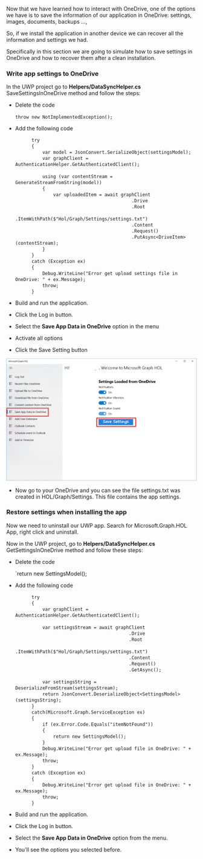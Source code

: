 Now that we have learned how to interact with OneDrive, one of the options we have is to save the information of our application in OneDrive: settings, images, documents, backups ..., 

So, if we install the application in another device we can recover all the information and settings we had.

Specifically in this section we are going to simulate how to save settings in OneDrive and how to recover them after a clean installation.

### Write app settings to OneDrive

In the UWP project go to **Helpers/DataSyncHelper.cs** SaveSettingsInOneDrive method and follow the steps:

- Delete the code

	`throw new NotImplementedException();`

- Add the following code

          	try
            {
                var model = JsonConvert.SerializeObject(settingsModel);
                var graphClient = AuthenticationHelper.GetAuthenticatedClient();
          
                using (var contentStream = GenerateStreamFromString(model))
                {
                    var uploadedItem = await graphClient
                                                 .Drive
                                                 .Root
                                                 .ItemWithPath($"Hol/Graph/Settings/settings.txt")
                                                 .Content
                                                 .Request()
                                                 .PutAsync<DriveItem>(contentStream);
                }
            }
            catch (Exception ex)
            {
                Debug.WriteLine("Error get upload settings file in OneDrive: " + ex.Message);
                throw;
            }

- Build and run the application.

- Click the Log in button.

- Select the **Save App Data in OneDrive** option in the menu

- Activate all options

- Click the Save Setting button

![alt text](../media/SaveAppData.png)

- Now go to your OneDrive and you can see the file settings.txt was created in HOL/Graph/Settings. This file contains the app settings.

### Restore settings when installing the app

Now we need to uninstall our UWP app. Search for Microsoft.Graph.HOL App, right click and uninstall.

Now in the UWP project, go to **Helpers/DataSyncHelper.cs** GetSettingsInOneDrive method and follow these steps:

- Delete the code

	`return new SettingsModel();

- Add the following code

            try
            {                
                var graphClient = AuthenticationHelper.GetAuthenticatedClient();

                var settingsStream = await graphClient
                                                .Drive
                                                .Root
                                                .ItemWithPath($"Hol/Graph/Settings/settings.txt")
                                                .Content
                                                .Request()
                                                .GetAsync();

                var settingsString = DeserializeFromStream(settingsStream);
                return JsonConvert.DeserializeObject<SettingsModel>(settingsString);
            }
            catch(Microsoft.Graph.ServiceException ex)
            {
                if (ex.Error.Code.Equals("itemNotFound"))
                {
                    return new SettingsModel();
                }
                Debug.WriteLine("Error get upload file in OneDrive: " + ex.Message);
                throw;
            }
            catch (Exception ex)
            {
                Debug.WriteLine("Error get upload file in OneDrive: " + ex.Message);
                throw;
            }



- Build and run the application.

- Click the Log in button.

- Select the **Save App Data in OneDrive** option from the menu.

- You'll see the options you selected before.
